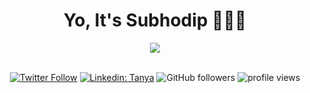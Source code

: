 <h1 align="center"> Yo, It's Subhodip 👋👨‍💻</h1>


<div align="center">
<img src="https://media0.giphy.com/media/XGqDsE3owV0RO/giphy.gif?cid=ecf05e47a9zyfz29glki70jlgbszymd6m4lcxp8hdko2reit&ep=v1_gifs_related&rid=giphy.gif&ct=g"/>
<br/>
 <br/>
 
[![Twitter Follow](https://img.shields.io/twitter/follow/subh_cs?label=Follow)](https://twitter.com/intent/follow?screen_name=subh_cs)
[![Linkedin: Tanya](https://img.shields.io/badge/-Subh-blue?style=flat-square&logo=Linkedin&logoColor=white&link=https://www.linkedin.com/in/subh-cs/)](https://www.linkedin.com/in/subh-cs/)
![GitHub followers](https://img.shields.io/github/followers/subh-cs?label=Follow&style=social)
<img alt = "profile views" src="https://komarev.com/ghpvc/?username=subh-cs&color=brightgreen">  

</div>

